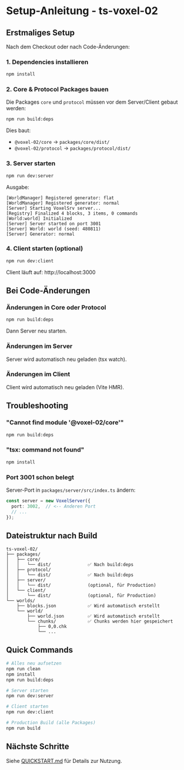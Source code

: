 # Setup-Anleitung - ts-voxel-02

## Erstmaliges Setup

Nach dem Checkout oder nach Code-Änderungen:

### 1. Dependencies installieren

```bash
npm install
```

### 2. Core & Protocol Packages bauen

Die Packages `core` und `protocol` müssen vor dem Server/Client gebaut werden:

```bash
npm run build:deps
```

Dies baut:
- `@voxel-02/core` → `packages/core/dist/`
- `@voxel-02/protocol` → `packages/protocol/dist/`

### 3. Server starten

```bash
npm run dev:server
```

Ausgabe:
```
[WorldManager] Registered generator: flat
[WorldManager] Registered generator: normal
[Server] Starting VoxelSrv server...
[Registry] Finalized 4 blocks, 3 items, 0 commands
[World:world] Initialized
[Server] Server started on port 3001
[Server] World: world (seed: 480811)
[Server] Generator: normal
```

### 4. Client starten (optional)

```bash
npm run dev:client
```

Client läuft auf: http://localhost:3000

## Bei Code-Änderungen

### Änderungen in Core oder Protocol

```bash
npm run build:deps
```

Dann Server neu starten.

### Änderungen im Server

Server wird automatisch neu geladen (tsx watch).

### Änderungen im Client

Client wird automatisch neu geladen (Vite HMR).

## Troubleshooting

### "Cannot find module '@voxel-02/core'"

```bash
npm run build:deps
```

### "tsx: command not found"

```bash
npm install
```

### Port 3001 schon belegt

Server-Port in `packages/server/src/index.ts` ändern:

```typescript
const server = new VoxelServer({
  port: 3002,  // <-- Anderen Port
  // ...
});
```

## Dateistruktur nach Build

```
ts-voxel-02/
├── packages/
│   ├── core/
│   │   └── dist/              ✅ Nach build:deps
│   ├── protocol/
│   │   └── dist/              ✅ Nach build:deps
│   ├── server/
│   │   └── dist/              (optional, für Production)
│   └── client/
│       └── dist/              (optional, für Production)
└── worlds/
    ├── blocks.json            ✅ Wird automatisch erstellt
    └── world/
        ├── world.json         ✅ Wird automatisch erstellt
        └── chunks/            ✅ Chunks werden hier gespeichert
            ├── 0,0.chk
            └── ...
```

## Quick Commands

```bash
# Alles neu aufsetzen
npm run clean
npm install
npm run build:deps

# Server starten
npm run dev:server

# Client starten
npm run dev:client

# Production Build (alle Packages)
npm run build
```

## Nächste Schritte

Siehe [QUICKSTART.md](./QUICKSTART.md) für Details zur Nutzung.
